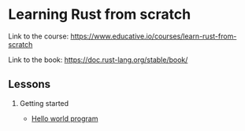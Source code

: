 # Learning Rust from scratch

Link to the course: https://www.educative.io/courses/learn-rust-from-scratch

Link to the book: https://doc.rust-lang.org/stable/book/


## Lessons

1. Getting started

    - [Hello world program](getting-started/hello-world/)

